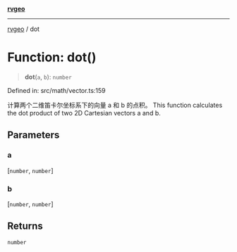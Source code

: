 [**rvgeo**](../README.md)

***

[rvgeo](../globals.md) / dot

# Function: dot()

> **dot**(`a`, `b`): `number`

Defined in: src/math/vector.ts:159

计算两个二维笛卡尔坐标系下的向量 a 和 b 的点积。
This function calculates the dot product of two 2D Cartesian vectors a and b.

## Parameters

### a

\[`number`, `number`\]

### b

\[`number`, `number`\]

## Returns

`number`
